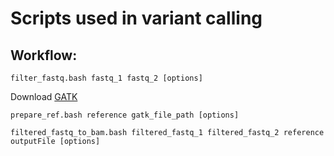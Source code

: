 # Scripts used in variant calling
## Workflow:
```
filter_fastq.bash fastq_1 fastq_2 [options]
```
Download [GATK](https://software.broadinstitute.org/gatk/download/)
```
prepare_ref.bash reference gatk_file_path [options]

filtered_fastq_to_bam.bash filtered_fastq_1 filtered_fastq_2 reference outputFile [options]
```
